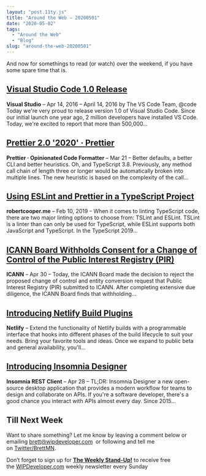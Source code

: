 ```yaml
---
layout: "post.11ty.js"
title: "Around the Web – 20200501"
date: "2020-05-02"
tags: 
  - "Around the Web"
  - "Blog"
slug: "around-the-web-20200501"
---
```


And now for somethings to read (or watch) over the weekend, if you have some spare time that is.

## [Visual Studio Code 1.0 Release](https://code.visualstudio.com/blogs/2016/04/14/vscode-1.0)

**Visual Studio** – Apr 14, 2016 – April 14, 2016 by The VS Code Team, @code Today we're very proud to release version 1.0 of Visual Studio Code. Since our initial launch one year ago, 2 million developers have installed VS Code. Today, we're excited to report that more than 500,000…

## [Prettier 2.0 '2020' · Prettier](https://prettier.io/blog/2020/03/21/2.0.0.html)

**Prettier · Opinionated Code Formatter** – Mar 21 – Better defaults, a better CLI and better heuristics. Oh, and TypeScript 3.8. Previously, any method call chain of length three or longer would be automatically broken into multiple lines. The new heuristic is based on the complexity of the call…

## [Using ESLint and Prettier in a TypeScript Project](https://www.robertcooper.me/using-eslint-and-prettier-in-a-typescript-project/)

**robertcooper.me** – Feb 10, 2019 – When it comes to linting TypeScript code, there are two major linting options to choose from: TSLint and ESLint. TSLint is a linter than can only be used for TypeScript, while ESLint supports both JavaScript and TypeScript. In the TypeScript 2019…

## [ICANN Board Withholds Consent for a Change of Control of the Public Interest Registry (PIR)](https://www.icann.org/news/blog/icann-board-withholds-consent-for-a-change-of-control-of-the-public-interest-registry-pir)

**ICANN** – Apr 30 – Today, the ICANN Board made the decision to reject the proposed change of control and entity conversion request that Public Interest Registry (PIR) submitted to ICANN. After completing extensive due diligence, the ICANN Board finds that withholding…

## [Introducing Netlify Build Plugins](https://www.netlify.com/build/plugins-beta/)

**Netlify** – Extend the functionality of Netlify builds with a programmable interface that hooks into different phases of the build lifecycle to suit your needs. Bring your favorite tools and ideas. Once we expand to public beta and general availability, you'll…

## [Introducing Insomnia Designer](https://insomnia.rest/blog/introducing-designer/)

**Insomnia REST Client** – Apr 28 – TL;DR: Insomnia Designer a new open-source desktop application that provides a modern workflow for teams to design and collaborate on APIs. If you're a software developer, there's a good chance you interact with APIs almost every day. Since 2015…

## Till Next Week

Want to share something? Let me know by leaving a comment below or emailing [brett@wipdeveloper.com](mailto:brett@wipdeveloper.com)  or following and tell me on [Twitter/BrettMN](https://twitter.com/BrettMN).

Don’t forget to sign up for **[The Weekly Stand-Up!](https://wipdeveloper.wpcomstaging.com/newsletter/)** to receive free the [WIPDeveloper.com](https://wipdeveloper.wpcomstaging.com/) weekly newsletter every Sunday
